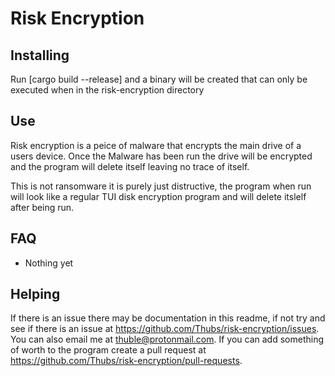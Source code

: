 # Risk Encryption

## Installing

Run [cargo build --release] and a binary will be created that can only be executed when in the risk-encryption directory

## Use

Risk encryption is a peice of malware that encrypts the main drive of a users device. Once the Malware has been run the drive will be encrypted and the program will delete itself leaving no trace of itself.

This is not ransomware it is purely just distructive, the program when run will look like a regular TUI disk encryption program and will delete itslelf after being run.

## FAQ

- Nothing yet

## Helping

If there is an issue there may be documentation in this readme, if not try and see if there is an issue at https://github.com/Thubs/risk-encryption/issues. You can also email me at thuble@protonmail.com. If you can add something of worth to the program create a pull request at https://github.com/Thubs/risk-encryption/pull-requests.